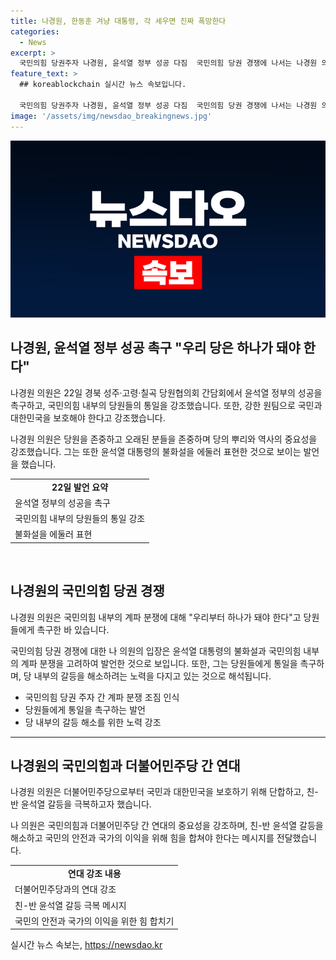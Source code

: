 ```yaml
---
title: 나경원, 한동훈 겨냥 대통령, 각 세우면 진짜 폭망한다
categories:
  - News
excerpt: >
  국민의힘 당권주자 나경원, 윤석열 정부 성공 다짐  국민의힘 당권 경쟁에 나서는 나경원 의원이 윤석열 정부의 성공을 다짐하며 당원들에게 당의 통합을 촉구했다. 한동훈 전 비상대책위원장과의 경쟁 분위기 속에서 나 의원은 당의 역사와 뿌리를 강조하고, 윤석열 대통령의 불화설을 피하며 향후 당권 경쟁에 적극적으로 참여할 의지를 보였다. 그는 또한 당의 단결을 강조하며 이재명의 더불어민주당에 맞설 의지를 드러냈다.
feature_text: >
  ## koreablockchain 실시간 뉴스 속보입니다.

  국민의힘 당권주자 나경원, 윤석열 정부 성공 다짐  국민의힘 당권 경쟁에 나서는 나경원 의원이 윤석열 정부의 성공을 다짐하며 당원들에게 당의 통합을 촉구했다. 한동훈 전 비상대책위원장과의 경쟁 분위기 속에서 나 의원은 당의 역사와 뿌리를 강조하고, 윤석열 대통령의 불화설을 피하며 향후 당권 경쟁에 적극적으로 참여할 의지를 보였다. 그는 또한 당의 단결을 강조하며 이재명의 더불어민주당에 맞설 의지를 드러냈다.
image: '/assets/img/newsdao_breakingnews.jpg'
---
```


<p><img src="/assets/img/newsdao_breakingnews.jpg" alt="koreablockchain 속보" /></p>

<h2 data-ke-size="size26">나경원, 윤석열 정부 성공 촉구 "우리 당은 하나가 돼야 한다"</h2>

<p>나경원 의원은 22일 경북 성주·고령·칠곡 당원협의회 간담회에서 윤석열 정부의 성공을 촉구하고, 국민의힘 내부의 당원들의 통일을 강조했습니다. 또한, 강한 원팀으로 국민과 대한민국을 보호해야 한다고 강조했습니다.</p>

<p data-ke-size="size16">나경원 의원은 당원을 존중하고 오래된 분들을 존중하며 당의 뿌리와 역사의 중요성을 강조했습니다. 그는 또한 윤석열 대통령의 불화설을 에둘러 표현한 것으로 보이는 발언을 했습니다.</p>

<table>
    <tr>
        <td style="text-align: center; height: 17px;"><b>22일 발언 요약</b></td>
    </tr>
    <tr>
        <td>윤석열 정부의 성공을 촉구</td>
    </tr>
    <tr>
        <td>국민의힘 내부의 당원들의 통일 강조</td>
    </tr>
    <tr>
        <td>불화설을 에둘러 표현</td>
    </tr>
</table>

<p><br></p>

<h2 data-ke-size="size26">나경원의 국민의힘 당권 경쟁</h2>

<p>나경원 의원은 국민의힘 내부의 계파 분쟁에 대해 "우리부터 하나가 돼야 한다"고 당원들에게 촉구한 바 있습니다.</p>

<p data-ke-size="size16">국민의힘 당권 경쟁에 대한 나 의원의 입장은 윤석열 대통령의 불화설과 국민의힘 내부의 계파 분쟁을 고려하여 발언한 것으로 보입니다. 또한, 그는 당원들에게 통일을 촉구하며, 당 내부의 갈등을 해소하려는 노력을 다지고 있는 것으로 해석됩니다.</p>

<ul>
  <li>국민의힘 당권 주자 간 계파 분쟁 조짐 인식</li>
  <li>당원들에게 통일을 촉구하는 발언</li>
  <li>당 내부의 갈등 해소를 위한 노력 강조</li>
</ul>

<hr>

<h2 data-ke-size="size26">나경원의 국민의힘과 더불어민주당 간 연대</h2>

<p>나경원 의원은 더불어민주당으로부터 국민과 대한민국을 보호하기 위해 단합하고, 친-반 윤석열 갈등을 극복하고자 했습니다.</p>

<p data-ke-size="size16">나 의원은 국민의힘과 더불어민주당 간 연대의 중요성을 강조하며, 친-반 윤석열 갈등을 해소하고 국민의 안전과 국가의 이익을 위해 힘을 합쳐야 한다는 메시지를 전달했습니다.</p>

<table>
    <tr>
        <td style="text-align: center; height: 17px;"><b>연대 강조 내용</b></td>
    </tr>
    <tr>
        <td>더불어민주당과의 연대 강조</td>
    </tr>
    <tr>
        <td>친-반 윤석열 갈등 극복 메시지</td>
    </tr>
    <tr>
        <td>국민의 안전과 국가의 이익을 위한 힘 합치기</td>
    </tr>
</table>
실시간 뉴스 속보는, <a href="https://newsdao.kr" rel="dofollow">https://newsdao.kr</a>


